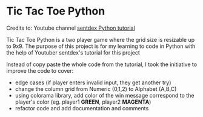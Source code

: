 # Tic Tac Toe Python
Credits to: Youtube channel [sentdex Python tutorial](https://youtube.com/playlist?list=PLQVvvaa0QuDeAams7fkdcwOGBpGdHpXln)

Tic Tac Toe Python is a two player game where the grid size is resizable up to 9x9. The purpose of this project is for my learning to code in Python with the help of Youtuber sentdex's tutorial for this project

Instead of copy paste the whole code from the tutorial, I took the initiative to improve the code to cover:
    

* edge cases (if player enters invalid input, they get another try)
* change the column grid from Numeric (0,1,2) to Alphabet (A,B,C)
* using colorama library, add color of the win message correspond to the player's color (eg. player1 **GREEN**, player2 **MAGENTA**)
* refactor code and add documentation and comments